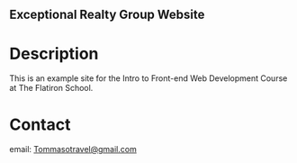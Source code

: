 Exceptional Realty Group Website
---

# Description

This is an example site for the Intro to Front-end Web Development Course at The Flatiron School.

# Contact

email: Tommasotravel@gmail.com

